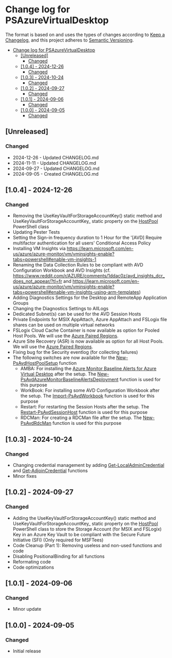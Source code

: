 # Change log for PSAzureVirtualDesktop

The format is based on and uses the types of changes according to [Keep a Changelog](https://keepachangelog.com/en/1.0.0/),
and this project adheres to [Semantic Versioning](https://semver.org/spec/v2.0.0.html).

- [Change log for PSAzureVirtualDesktop](#change-log-for-psazurevirtualdesktop)
  - [\[Unreleased\]](#unreleased)
    - [Changed](#changed)
  - [\[1.0.4\] - 2024-12-26](#104---2024-12-26)
    - [Changed](#changed-1)
  - [\[1.0.3\] - 2024-10-24](#103---2024-10-24)
    - [Changed](#changed-2)
  - [\[1.0.2\] - 2024-09-27](#102---2024-09-27)
    - [Changed](#changed-3)
  - [\[1.0.1\] - 2024-09-06](#101---2024-09-06)
    - [Changed](#changed-4)
  - [\[1.0.0\] - 2024-09-05](#100---2024-09-05)
    - [Changed](#changed-5)

## [Unreleased]

### Changed

- 2024-12-26 - Updated CHANGELOG.md
- 2024-11-11 - Updated CHANGELOG.md
- 2024-09-27 - Updated CHANGELOG.md
- 2024-09-05 - Created CHANGELOG.md

## [1.0.4] - 2024-12-26

### Changed

- Removing the UseKeyVaultForStorageAccountKey() static method and UseKeyVaultForStorageAccountKey_ static property on the [HostPool](https://github.com/lavanack/PSAzureVirtualDesktop/wiki/HostPool-PowerShell-Classes#hostpool-powershell-class-base-class) PowerShell class
- Updating Pester Tests
- Setting the Sign-in frequency duration to 1 Hour for the '[AVD] Require multifactor authentication for all users' Conditional Access Policy
- Installing VM Insights via <https://learn.microsoft.com/en-us/azure/azure-monitor/vm/vminsights-enable?tabs=powershell#enable-vm-insights-1>
- Renaming the Data Collection Rules to be compliant with AVD Configuration Workbook and AVD Insights (cf. <https://www.reddit.com/r/AZURE/comments/1ddac0z/avd_insights_dcr_does_not_appear/?tl=fr> and <https://learn.microsoft.com/en-us/azure/azure-monitor/vm/vminsights-enable?tabs=powershell#enable-vm-insights-using-arm-templates>)
- Adding Diagnostics Settings for the Desktop and RemoteApp Application Groups
- Changing the Diagnostics Settings to AllLogs
- Dedicated Subnet(s) can be used for the AVD Session Hosts
- Private Endpoints for MSIX AppAttach, Azure AppAttach and FSLogix file shares can be used on multiple virtual networks
- FSLogix Cloud Cache Container is now available as option for Pooled Host Pools. We will use the [Azure Paired Regions](https://learn.microsoft.com/en-us/azure/reliability/cross-region-replication-azure#azure-paired-regions).
- Azure Site Recovery (ASR) is now available as option for all Host Pools. We will use the [Azure Paired Regions](https://learn.microsoft.com/en-us/azure/reliability/cross-region-replication-azure#azure-paired-regions).
- Fixing bug for the Security eventlog (for collecting failures)
- The following switches are now available for the [New-PsAvdHostPoolSetup](https://github.com/lavanack/PSAzureVirtualDesktop/wiki/New-PsAvdHostPoolSetup) function
  - AMBA: For installing the [Azure Monitor Baseline Alerts for Azure Virtual Desktop](https://azure.github.io/azure-monitor-baseline-alerts/patterns/specialized/avd/)  after the setup. The [New-PsAvdAzureMonitorBaselineAlertsDeployment](https://github.com/lavanack/PSAzureVirtualDesktop/wiki/New-PsAvdAzureMonitorBaselineAlertsDeployment) function is used for this purpose
  - WorkBook: For installing some AVD Configuration Workbook after the setup. The [Import-PsAvdWorkbook](https://github.com/lavanack/PSAzureVirtualDesktop/wiki/Import-PsAvdWorkbook) function is used for this purpose
  - Restart: For restarting the Session Hosts after the setup. The [Restart-PsAvdSessionHost](https://github.com/lavanack/PSAzureVirtualDesktop/wiki/Restart-PsAvdSessionHost) function is used for this purpose
  - RDCMan: For creating a RDCMan file after the setup. The [New-PsAvdRdcMan](https://github.com/lavanack/PSAzureVirtualDesktop/wiki/New-PsAvdRdcMan) function is used for this purpose

## [1.0.3] - 2024-10-24

### Changed

- Changing credential management by adding [Get-LocalAdminCredential](https://github.com/lavanack/PSAzureVirtualDesktop/wiki/Get-LocalAdminCredential) and [Get-AdjoinCredential](https://github.com/lavanack/PSAzureVirtualDesktop/wiki/Get-AdjoinCredential) functions
- Minor fixes
  
## [1.0.2] - 2024-09-27

### Changed

- Adding the UseKeyVaultForStorageAccountKey() static method and UseKeyVaultForStorageAccountKey_ static property on the [HostPool](https://github.com/lavanack/PSAzureVirtualDesktop/wiki/HostPool-PowerShell-Classes#hostpool-powershell-class-base-class) PowerShell class to store the Storage Account (for MSIX and FSLogix) Key in an Azure Key Vault to be compliant with the Secure Future Initiative (SFI) (Only required for MSFTees)
- Code Cleanup (Part 1): Removing useless and non-used functions and code
- Disabling PositionalBinding for all functions
- Reformating code
- Code optimizations

## [1.0.1] - 2024-09-06

### Changed

- Minor update
  
## [1.0.0] - 2024-09-05

### Changed

- Initial release
